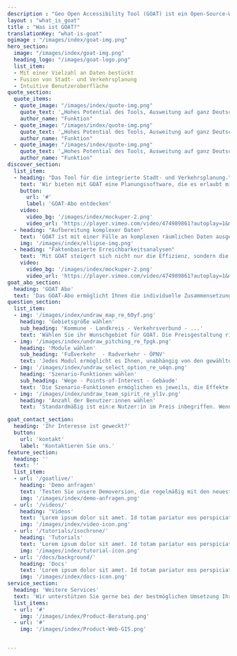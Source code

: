 ```yaml
---
description : "Geo Open Accessibility Tool (GOAT) ist ein Open-Source-Webtool zur Erreichbarkeitsplanung mit Fokus auf Nachhaltigkeit."
layout : "what_is_goat"
title : "Was ist GOAT?"
translationKey: "what-is-goat"
ogimage : "/images/index/goat-img.png"
hero_section:
  image: "/images/index/goat-img.png"
  heading_logo: "/images/goat-logo.png"
  list_item:
  - Mit einer Vielzahl an Daten bestückt
  - Fusion von Stadt- und Verkehrsplanung
  - Intuitive Benutzeroberfläche
quote_section:
  quote_items:
  - quote_image: "/images/index/quote-img.png"
    quote_text: '„Hohes Potential des Tools, Ausweitung auf ganz Deutschland wäre ein großer Mehrwert“​'
    author_name: "Funktion"
  - quote_image: "/images/index/quote-img.png"
    quote_text: '„Hohes Potential des Tools, Ausweitung auf ganz Deutschland wäre ein großer Mehrwert“​'
    author_name: "Funktion"
  - quote_image: "/images/index/quote-img.png"
    quote_text: '„Hohes Potential des Tools, Ausweitung auf ganz Deutschland wäre ein großer Mehrwert“​'
    author_name: "Funktion"
discover_section:
  list_item:
  - heading: "Das Tool für die integrierte Stadt- und Verkehrsplanung."
    text: 'Wir bieten mit GOAT eine Planungssoftware, die es erlaubt mit Hilfe von Erreichbarkeitsanalysen mühelos den Ist-Zustand zu analysieren und neue Konzepte und Vorhaben, wie den Bau neuer Infrastruktur oder Einrichtungen (z.B. Kindergarten, Bikesharing) zu bewerten.'
    button:
      url: '#'
      label: 'GOAT-Abo entdecken'
    video:
      video_bg: '/images/index/mockuper-2.png'
      video_url: 'https://player.vimeo.com/video/474989861?autoplay=1&muted=1'
  - heading: "Aufbereitung komplexer Daten"
    text: 'GOAT ist mit einer Fülle an komplexen räumlichen Daten ausgestattet. Im GOAT-Abo sind u.a. Points-of-Interests, Gebäude, Bevölkerungsdaten, Flächennutzung, Umweltdaten und verschiedene Hintergrundkarten enthalten. Außerdem können problemlos eigene Datensätze integriert werden.'
    img: '/images/index/ellipse-img.png'
  - heading: "Faktenbasierte Erreichbarkeitsanalysen"
    text: 'Mit GOAT steigert sich nicht nur die Effizienz, sondern die faktenbasierten Analysen unterstützen in bisher oft subjektiven Entscheidungs- und Investitionsprozessen.'
    video:
      video_bg: '/images/index/mockuper-2.png'
      video_url: 'https://player.vimeo.com/video/474989861?autoplay=1&muted=1'
goat_abo_section:
  heading: 'GOAT Abo'
  text: 'Das GOAT-Abo ermöglicht Ihnen die individuelle Zusammensetzung von GOAT, zugeschnitten auf Ihre Bedürfnisse. Die Preisgestaltung richten sich nach der gewählten Gebietsgröße und der Einwohnerzahl. Schon ab 3.000 € / Jahr buchbar.'
question_section:
  list_item:
  - img: '/images/index/undraw_map_re_60yf.png'
    heading: 'Gebietsgröße wählen'
    sub_heading: 'Kommune - Landkreis - Verkehrsverbund - ...'
    text: 'Wählen Sie ihr Wunschgebiet für GOAT.​ Die Preisgestaltung richtet sich nach der Anzahl der Einwohner. '
  - img: '/images/index/undraw_pitching_re_fpgk.png'
    heading: 'Module wählen'
    sub_heading: 'Fußverkehr  - Radverkehr - ÖPNV'
    text: 'Jedes Modul ermöglicht es Ihnen, unabhängig von den gewählten Funktionen, Erreichbarkeitsanalysen des Ist-Zustandes für die ausgewählten Verkehrsmittel (Fuß, Rad und/oder ÖPNV) durchzuführen.'
  - img: '/images/index/undraw_select_option_re_u4qn.png'
    heading: 'Szenario-Funktionen wählen'
    sub_heading: 'Wege - Points-of-Interest - Gebäude'
    text: 'Die Szenario-Funktionen ermöglichen es jeweils, die Effekte neuer Infrastruktur (Wege, POIs, und/oder Gebäude) zu analysieren und die Auswirkungen auf die Erreichbarkeit zu ermitteln.'
  - img: '/images/index/undraw_team_spirit_re_yl1v.png'
    heading: 'Anzahl der Benutzer:innen wählen'
    text: 'Standardmäßig ist ein:e Nutzer:in im Preis inbegriffen. Wenn Sie GOAT im Team benutzen möchten, können Sie gerne mehr Nutzer:innen hinzubuchen.'

goat_contact_section:
  heading: 'Ihr Interesse ist geweckt?'
  button:
    url: 'kontakt'
    label: 'Kontaktieren Sie uns.'
feature_section:
  heading: ''
  text: ''
  list_item:
  - url: '/goatlive/'
    heading: 'Demo anfragen'
    text: 'Testen Sie unsere Demoversion, die regelmäßig mit den neuesten Funktionen und Daten bestückt wird.'
    img: '/images/index/demo-anfragen.png'
  - url: '/videos/'
    heading: 'Videos'
    text: 'Lorem ipsum dolor sit amet. Id totam pariatur eos perspiciatis exercitationem error quia sed natus.'
    img: '/images/index/video-icon.png'
  - url: '/tutorials/isochrone/'
    heading: 'Tutorials'
    text: 'Lorem ipsum dolor sit amet. Id totam pariatur eos perspiciatis exercitationem error quia sed natus.'
    img: '/images/index/tutorial-icon.png'
  - url: '/docs/background/'
    heading: 'Docs'
    text: 'Lorem ipsum dolor sit amet. Id totam pariatur eos perspiciatis exercitationem error quia sed natus.'
    img: '/images/index/docs-icon.png'
service_section:
  heading: 'Weitere Services'
  text: 'Wir unterstützen Sie gerne bei der bestmöglichen Umsetzung Ihres Vorhabens durch:​Workshops und Schulungen, Implementierung von individuellen Funktionen (z.B. Barrierefreiheitscheck, Schulwegcheck)​, zusätzliche Programmierstunden für individuellen Anpassungen​und Beratungsleistungen unter Einsatz von GOAT.'
  list_items: 
  - url: '#'
    img: '/images/index/Product-Beratung.png'
  - url: '#'
    img: '/images/index/Product-Web-GIS.png'


---
```

